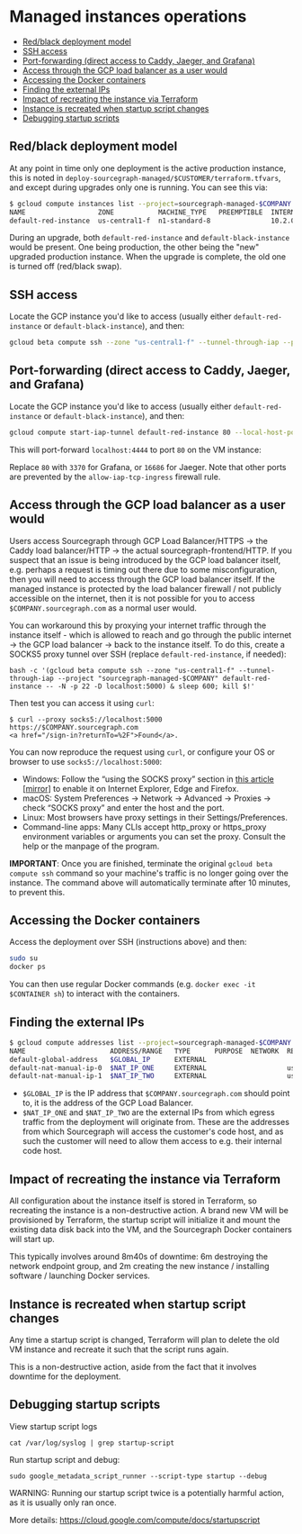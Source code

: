 # Managed instances operations

- [Red/black deployment model](#red-black-deployment-model)
- [SSH access](#ssh-access)
- [Port-forwarding (direct access to Caddy, Jaeger, and Grafana)](#port-forwarding-direct-access-to-caddy-jaeger-and-grafana)
- [Access through the GCP load balancer as a user would](#access-through-the-gcp-load-balancer-as-a-user-would)
- [Accessing the Docker containers](#accessing-the-docker-containers)
- [Finding the external IPs](#finding-the-external-ips)
- [Impact of recreating the instance via Terraform](#impact-of-recreating-the-instance-via-terraform)
- [Instance is recreated when startup script changes](#instance-is-recreated-when-startup-script-changed)
- [Debugging startup scripts](#debugging-startup-scripts)

## Red/black deployment model

At any point in time only one deployment is the active production instance, this is noted in `deploy-sourcegraph-managed/$CUSTOMER/terraform.tfvars`, and except during upgrades only one is running. You can see this via:

```sh
$ gcloud compute instances list --project=sourcegraph-managed-$COMPANY
NAME                  ZONE           MACHINE_TYPE   PREEMPTIBLE  INTERNAL_IP  EXTERNAL_IP  STATUS
default-red-instance  us-central1-f  n1-standard-8               10.2.0.2                  RUNNING
```

During an upgrade, both `default-red-instance` and `default-black-instance` would be present. One being production, the other being the "new" upgraded production instance. When the upgrade is complete, the old one is turned off (red/black swap).

## SSH access

Locate the GCP instance you'd like to access (usually either `default-red-instance` or `default-black-instance`), and then:

```sh
gcloud beta compute ssh --zone "us-central1-f" --tunnel-through-iap --project "sourcegraph-managed-$COMPANY" default-red-instance
```

## Port-forwarding (direct access to Caddy, Jaeger, and Grafana)

Locate the GCP instance you'd like to access (usually either `default-red-instance` or `default-black-instance`), and then:

```sh
gcloud compute start-iap-tunnel default-red-instance 80 --local-host-port=localhost:4444 --zone "us-central1-f" --project "sourcegraph-managed-$COMPANY"
```

This will port-forward `localhost:4444` to port `80` on the VM instance:

Replace `80` with `3370` for Grafana, or `16686` for Jaeger. Note that other ports are prevented by the `allow-iap-tcp-ingress` firewall rule.

## Access through the GCP load balancer as a user would

Users access Sourcegraph through GCP Load Balancer/HTTPS -> the Caddy load balancer/HTTP -> the actual sourcegraph-frontend/HTTP. If you suspect that an issue is being introduced by the GCP load balancer itself, e.g. perhaps a request is timing out there due to some misconfiguration, then you will need to access through the GCP load balancer itself. If the managed instance is protected by the load balancer firewall / not publicly accessible on the internet, then it is not possible for you to access `$COMPANY.sourcegraph.com` as a normal user would.

You can workaround this by proxying your internet traffic through the instance itself - which is allowed to reach and go through the public internet -> the GCP load balancer -> back to the instance itself. To do this, create a SOCKS5 proxy tunnel over SSH (replace `default-red-instance`, if needed):

```ssh
bash -c '(gcloud beta compute ssh --zone "us-central1-f" --tunnel-through-iap --project "sourcegraph-managed-$COMPANY" default-red-instance -- -N -p 22 -D localhost:5000) & sleep 600; kill $!'
```

Then test you can access it using `curl`:

```
$ curl --proxy socks5://localhost:5000 https://$COMPANY.sourcegraph.com
<a href="/sign-in?returnTo=%2F">Found</a>.
```

You can now reproduce the request using `curl`, or configure your OS or browser to use `socks5://localhost:5000`:

* Windows: Follow the “using the SOCKS proxy” section in [this article](https://www.ocf.berkeley.edu/~xuanluo/sshproxywin.html) [[mirror]](https://web.archive.org/web/20160609073255/https://www.ocf.berkeley.edu/~xuanluo/sshproxywin.html) to enable it on Internet Explorer, Edge and Firefox.
* macOS: System Preferences → Network → Advanced → Proxies → check “SOCKS proxy” and enter the host and the port.
* Linux: Most browsers have proxy settings in their Settings/Preferences.
* Command-line apps: Many CLIs accept http_proxy or https_proxy environment variables or arguments you can set the proxy. Consult the help or the manpage of the program.

**IMPORTANT**: Once you are finished, terminate the original `gcloud beta compute ssh` command so your machine's traffic is no longer going over the instance. The command above will automatically terminate after 10 minutes, to prevent this.

## Accessing the Docker containers

Access the deployment over SSH (instructions above) and then:

```sh
sudo su
docker ps
```

You can then use regular Docker commands (e.g. `docker exec -it $CONTAINER sh`) to interact with the containers.

## Finding the external IPs

```sh
$ gcloud compute addresses list --project=sourcegraph-managed-$COMPANY
NAME                     ADDRESS/RANGE   TYPE      PURPOSE  NETWORK  REGION       SUBNET  STATUS
default-global-address   $GLOBAL_IP      EXTERNAL                                         IN_USE
default-nat-manual-ip-0  $NAT_IP_ONE     EXTERNAL                    us-central1          IN_USE
default-nat-manual-ip-1  $NAT_IP_TWO     EXTERNAL                    us-central1          IN_USE
```

- `$GLOBAL_IP` is the IP address that `$COMPANY.sourcegraph.com` should point to, it is the address of the GCP Load Balancer.
- `$NAT_IP_ONE` and `$NAT_IP_TWO` are the external IPs from which egress traffic from the deployment will originate from. These are the addresses from which Sourcegraph will access the customer's code host, and as such the customer will need to allow them access to e.g. their internal code host.

## Impact of recreating the instance via Terraform

All configuration about the instance itself is stored in Terraform, so recreating the instance is a non-destructive action. A brand new VM will be provisioned by Terraform, the startup script will initialize it and mount the existing data disk back into the VM, and the Sourcegraph Docker containers will start up.

This typically involves around 8m40s of downtime: 6m destroying the network endpoint group, and 2m creating the new instance / installing software / launching Docker services.

## Instance is recreated when startup script changes

Any time a startup script is changed, Terraform will plan to delete the old VM instance and recreate it such that the script runs again.

This is a non-destructive action, aside from the fact that it involves downtime for the deployment.

## Debugging startup scripts

View startup script logs

```
cat /var/log/syslog | grep startup-script
```

Run startup script and debug:

```
sudo google_metadata_script_runner --script-type startup --debug
```

WARNING: Running our startup script twice is a potentially harmful action, as it is usually only ran once.

More details: https://cloud.google.com/compute/docs/startupscript
